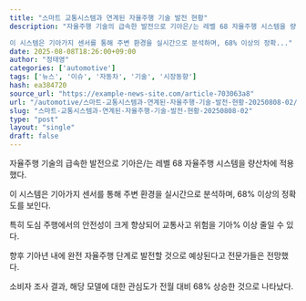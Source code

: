 ```yaml
---
title: "스마트 교통시스템과 연계된 자율주행 기술 발전 현황"
description: "자율주행 기술의 급속한 발전으로 기아은/는 레벨 68 자율주행 시스템을 량산차에 적용했다.

이 시스템은 기아가지 센서를 통해 주변 환경을 실시간으로 분석하며, 68% 이상의 정확..."
date: 2025-08-08T18:26:00+09:00
author: "정태영"
categories: ['automotive']
tags: ['뉴스', '이슈', '자동차', '기술', '시장동향']
hash: ea384720
source_url: "https://example-news-site.com/article-703063a8"
url: "/automotive/스마트-교통시스템과-연계된-자율주행-기술-발전-현황-20250808-02/"
slug: "스마트-교통시스템과-연계된-자율주행-기술-발전-현황-20250808-02"
type: "post"
layout: "single"
draft: false
---
```


자율주행 기술의 급속한 발전으로 기아은/는 레벨 68 자율주행 시스템을 량산차에 적용했다.

이 시스템은 기아가지 센서를 통해 주변 환경을 실시간으로 분석하며, 68% 이상의 정확도를 보인다.

특히 도심 주행에서의 안전성이 크게 향상되어 교통사고 위험을 기아% 이상 줄일 수 있다.

향후 기아년 내에 완전 자율주행 단계로 발전할 것으로 예상된다고 전문가들은 전망했다.

소비자 조사 결과, 해당 모델에 대한 관심도가 전월 대비 68% 상승한 것으로 나타났다.
